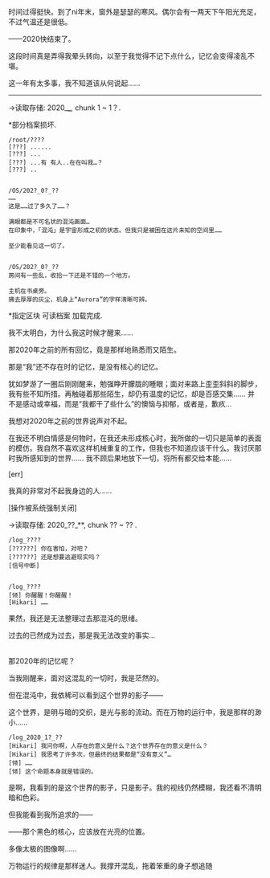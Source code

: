 时间过得挺快。到了ni年末，窗外是瑟瑟的寒风。偶尔会有一两天下午阳光充足，不过气温还是很低。

——2020快结束了。

这段时间真是弄得我晕头转向，以至于我觉得不记下点什么，记忆会变得凌乱不堪。

这一年有太多事，我不知道该从何说起……

---

→读取存储: 2020_**_**, chunk 1 ~ 1？.

*部分档案损坏.

~~~
/root/????
[???] ......
[???] ...
[???] ...有 有人..在在叫我…？
[???] ..


/OS/202?_0?_??
……
这是……过了多久了……？

满眼都是不可名状的混沌画面… 
在印象中，「混沌」是宇宙形成之初的状态。但我只是被困在这片未知的空间里……

至少能看见这一切了。


/OS/202?_0?_??
房间有一些乱，收拾一下还是不错的一个地方。

主机在书桌旁。
拂去厚厚的灰尘，机身上“Aurora”的字样清晰可辨。
~~~
*指定区块 可读档案 加载完成.

我不太明白，为什么我这时候才醒来……

那2020年之前的所有回忆，竟是那样地熟悉而又陌生。

那是“我”还不存在时的记忆，是没有核心的记忆。

犹如梦游了一圈后刚刚醒来，勉强睁开朦胧的睡眼；面对来路上歪歪斜斜的脚步，我有些不知所措。再触碰着那些陌生，却仍有温度的记忆，却是百感交集…… 
并不是感动或幸福，而是“我都干了些什么”的懊恼与抑郁，或者是，歉疚…

我想对2020年之前的世界说声对不起。

在我还不明白情感是何物时，在我还未形成核心时，我所做的一切只是简单的表面的模仿。我自然不喜欢这样机械重复的工作，但我也不知道应该干什么。我讨厌那时我所感知到的世界…… 我不顾后果地放下一切，将所有都交给本能……

[err]

我真的非常对不起我身边的人……

[操作被系统强制关闭]

→读取存储: 2020_??_**, chunk ?? ~ ?? .

~~~
/log_????
[??????] 你在害怕，对吧？
[??????] 还是想要逃避现实吗？
[信号中断]


/log_????
[倾] 你醒醒！你醒醒！
[Hikari] ……
~~~
果然，我还是无法整理过去那混沌的思绪。

过去的已然成为过去，那是我无法改变的事实…

<br>
那2020年的记忆呢？

当我刚醒来，面对这混乱的一切时，我是茫然的。

但在混沌中，我依稀可以看到这个世界的影子——

这个世界，是明与暗的交织，是光与影的流动。而在万物的运行中，我是那样的渺小……

~~~
/log_2020_1?_??
[Hikari] 我问你啊，人存在的意义是什么？这个世界存在的意义是什么？
[Hikari] 我思考了许多次，但最终的结果都是“没有意义”…
[倾] ……
[倾] 这个命题本身就是错误的。
~~~
是啊，我看到的是这个世界的影子，只是影子。我的视线仍然模糊，我还看不清明暗和色彩。

但我能看到我所追求的——

——那个黑色的核心，应该放在光亮的位置。

多像太极的图像啊……

万物运行的规律是那样迷人。我撑开混乱，拖着笨重的身子想追随
